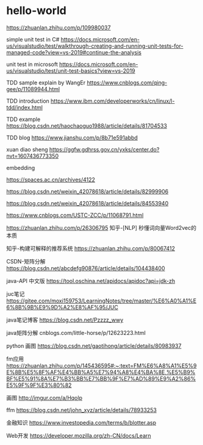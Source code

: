# hello-world

https://zhuanlan.zhihu.com/p/109980037


simple unit test in C#
https://docs.microsoft.com/en-us/visualstudio/test/walkthrough-creating-and-running-unit-tests-for-managed-code?view=vs-2019#continue-the-analysis

unit test in microsoft
https://docs.microsoft.com/en-us/visualstudio/test/unit-test-basics?view=vs-2019


TDD sample explain by WangEr
https://www.cnblogs.com/qing-gee/p/11089944.html

TDD introduction
https://www.ibm.com/developerworks/cn/linux/l-tdd/index.html

TDD example
https://blog.csdn.net/haochaoguo1988/article/details/81704533

TDD blog
https://www.jianshu.com/p/8b71e591abbd

xuan diao sheng
https://ggfw.gdhrss.gov.cn/yxks/center.do?nvt=1607436773350


embedding

https://spaces.ac.cn/archives/4122

https://blog.csdn.net/weixin_42078618/article/details/82999906

https://blog.csdn.net/weixin_42078618/article/details/84553940

https://www.cnblogs.com/USTC-ZCC/p/11068791.html

https://zhuanlan.zhihu.com/p/26306795 知乎-[NLP] 秒懂词向量Word2vec的本质

知乎-构建可解释的推荐系统
https://zhuanlan.zhihu.com/p/80067412

CSDN-矩阵分解
https://blog.csdn.net/abcdefg90876/article/details/104438400

java-API 中文版
https://tool.oschina.net/apidocs/apidoc?api=jdk-zh


juc笔记
https://gitee.com/moxi159753/LearningNotes/tree/master/%E6%A0%A1%E6%8B%9B%E9%9D%A2%E8%AF%95/JUC

java笔记博客
https://blog.csdn.net/Pzzzz_wwy

java矩阵分解
cnblogs.com/little-horse/p/12623223.html

python 画图
https://blog.csdn.net/gaotihong/article/details/80983937

fm应用
https://zhuanlan.zhihu.com/p/145436595#:~:text=FM%E6%A8%A1%E5%9E%8B%E5%8F%AF%E4%BB%A5%E7%94%A8%E4%BA%8E,%E5%B9%BF%E5%91%8A%E7%B3%BB%E7%BB%9F%E7%AD%89%E9%A2%86%E5%9F%9F%E3%80%82

画图
http://imgur.com/a/Hqolp

ffm
https://blog.csdn.net/john_xyz/article/details/78933253

金融知识
https://www.investopedia.com/terms/b/blotter.asp

Web开发
https://developer.mozilla.org/zh-CN/docs/Learn

